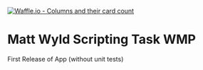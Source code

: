 [![Waffle.io - Columns and their card count](https://badge.waffle.io/mwyld/matt-wyld-scripting-task-wmp.png?columns=all)](https://waffle.io/mwyld/matt-wyld-scripting-task-wmp?utm_source=badge)
# Matt Wyld Scripting Task WMP

First Release of App (without unit tests)
